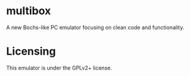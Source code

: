 multibox
========

A new Bochs-like PC emulator focusing on clean code and functionality.

Licensing
=========

This emulator is under the GPLv2+ license.